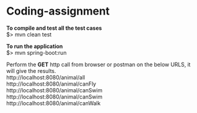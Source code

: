 # Coding-assignment

  **To compile and test all the test cases </br>**
$> mvn clean test

  **To run the application </br>**
$> mvn spring-boot:run

Perform the **GET** http call from browser or postman on the below URLS, it will give the results. </br>
http://localhost:8080/animal/all </br>
http://localhost:8080/animal/canFly </br>
http://localhost:8080/animal/canSwim </br>
http://localhost:8080/animal/canSwim </br>
http://localhost:8080/animal/canWalk </br>
